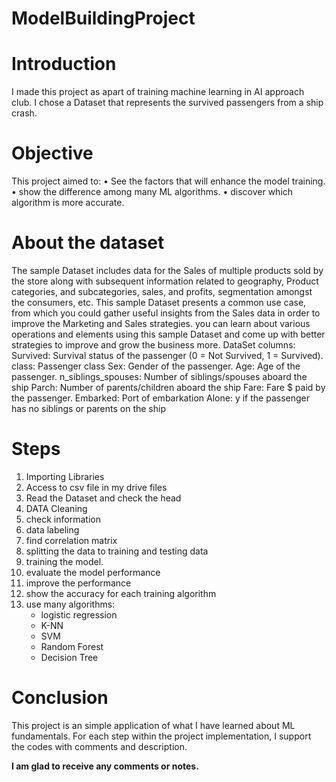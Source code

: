 # ModelBuildingProject

# Introduction
I made this project as apart of training machine learning in AI approach club. I chose a Dataset that represents the survived passengers from a ship crash.
# Objective
This project aimed to:
•	See the factors that will enhance the model training.
•	show the difference among many ML algorithms.
•	discover which algorithm is more accurate.

# About the dataset
The sample Dataset includes data for the Sales of multiple products sold by the store along with subsequent information related to geography, Product categories, and subcategories, sales, and profits, segmentation amongst the consumers, etc. This sample Dataset presents a common use case, from which you could gather useful insights from the Sales data in order to improve the Marketing and Sales strategies. you can learn about various operations and elements using this sample Dataset and come up with better strategies to improve and grow the business more.
DataSet columns:
Survived: Survival status of the passenger (0 = Not Survived, 1 = Survived).
class: Passenger class
Sex: Gender of the passenger.
Age: Age of the passenger.
n_siblings_spouses: Number of siblings/spouses aboard the ship
Parch: Number of parents/children aboard the ship
Fare: Fare $ paid by the passenger.
Embarked: Port of embarkation
Alone: y if the passenger has no siblings or parents on the ship

# Steps
1.	Importing Libraries
2.	Access to csv file in my drive files
3.	Read the Dataset and check the head
4.	DATA Cleaning
5.	check information
6.	data labeling
7.	find correlation matrix 
8.	splitting the data to training and testing data
9.	training the model.
10.	evaluate the model performance 
11.	improve the performance 
12.	show the accuracy for each training algorithm
13.	use many algorithms:
    - logistic regression
    - K-NN
    - SVM
    - Random Forest
    - Decision Tree


# Conclusion
This project is an simple application of what I have learned about ML fundamentals.
For each step within the project implementation, I support the codes with comments and description. 

**I am glad to receive any comments or notes.**
